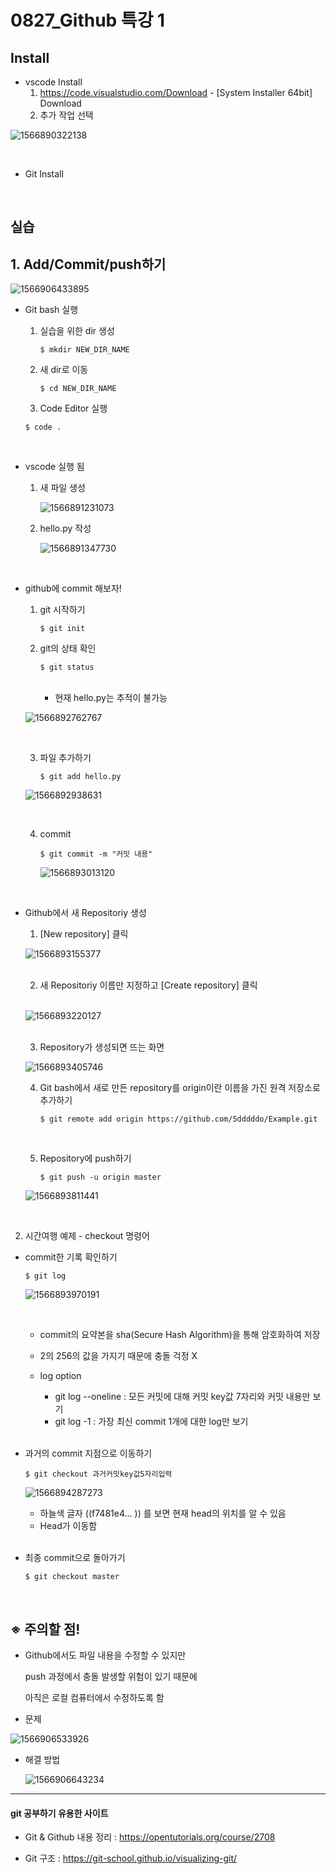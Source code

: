 # 0827_Github 특강 1

## Install

- vscode Install
  1. <https://code.visualstudio.com/Download> - [System Installer 64bit] Download
  2. 추가 작업 선택

![1566890322138](https://user-images.githubusercontent.com/50972986/63769800-a7981d80-c90e-11e9-92a1-b8ff5bda2e88.png)

<br>

- Git Install

<br>

## 실습

## 1. Add/Commit/push하기

![1566906433895](https://user-images.githubusercontent.com/50972986/63769797-a36c0000-c90e-11e9-9827-5d65ea508cae.png)

- Git bash 실행

  1. 실습을 위한 dir 생성

     `$ mkdir NEW_DIR_NAME`

  2. 새 dir로 이동

     `$ cd NEW_DIR_NAME`

  3.  Code Editor 실행

     `$ code .`

  <br>

- vscode 실행 됨

  1. 새 파일 생성

     ![1566891231073](https://user-images.githubusercontent.com/50972986/63769579-23459a80-c90e-11e9-9b93-609e5117f62e.png)

  2. hello.py 작성

     ![1566891347730](https://user-images.githubusercontent.com/50972986/63769586-2771b800-c90e-11e9-820d-2283f8e09549.png)

<br>

- github에 commit 해보자!

  1. git 시작하기

     `$ git init`

  2. git의 상태 확인

     `$ git status` 

     <br>

     - 현재 hello.py는 추적이 불가능

  ![1566892762767](https://user-images.githubusercontent.com/50972986/63769776-93ecb700-c90e-11e9-8766-e5d8d9f51f9a.png)

  <br>

  3. 파일 추가하기

     `$ git add hello.py`

  ![1566892938631](https://user-images.githubusercontent.com/50972986/63769594-2d679900-c90e-11e9-9440-94220b9d098a.png)

  <br>

  4. commit

     `$ git commit -m "커밋 내용"`

     ![1566893013120](https://user-images.githubusercontent.com/50972986/63769644-4bcd9480-c90e-11e9-8ba4-9973288161b1.png)

  <br>

- Github에서 새 Repositoriy 생성

  1. [New repository] 클릭

  ![1566893155377](https://user-images.githubusercontent.com/50972986/63769648-4d975800-c90e-11e9-91b7-0ea2c313ffde.png)

  <br>

  2. 새 Repositoriy 이름만 지정하고 [Create repository] 클릭

  <br>

  ![1566893220127](https://user-images.githubusercontent.com/50972986/63770181-8b48b080-c90f-11e9-90f0-d590a7b12bd2.png)

  <br>

  3. Repository가 생성되면 뜨는 화면

  ![1566893405746](https://user-images.githubusercontent.com/50972986/63770258-b8955e80-c90f-11e9-8e2d-683dbe560a3e.png)

  4. Git bash에서 새로 만든 repository를 origin이란 이름을 가진 원격 저장소로 추가하기

     ` $ git remote add origin https://github.com/5dddddo/Example.git `

     <br>

  5. Repository에 push하기

     `$ git push -u origin master`

  ![1566893811441](https://user-images.githubusercontent.com/50972986/63770425-19249b80-c910-11e9-857d-9afc746ec3d4.png)

<br>

2. 시간여행 예제 - checkout 명령어 

- commit한 기록 확인하기

  `$ git log`

  ![1566893970191](https://user-images.githubusercontent.com/50972986/63770428-1c1f8c00-c910-11e9-97a2-d2f2140b8900.png)

  <br>

  - commit의 요약본을 sha(Secure Hash Algorithm)을 통해 암호화하여 저장

  - 2의 256의 값을 가지기 때문에 충돌 걱정 X

  - log option

    - git log --oneline : 모든 커밋에 대해 커밋 key값 7자리와 커밋 내용만 보기
    - git log -1 : 가장 최신 commit 1개에 대한 log만 보기

    <br>

- 과거의 commit 지점으로 이동하기

  `$ git checkout 과거커밋key값5자리입력 `

  ![1566894287273](https://user-images.githubusercontent.com/50972986/63770439-22156d00-c910-11e9-9dcc-bb60dd221089.png)

  - 하늘색 글자 ((f7481e4... )) 를 보면 현재 head의 위치를 알 수 있음
  - Head가 이동함

  <br>

- 최종 commit으로 돌아가기

  `$ git checkout master`

<br>

## ※ 주의할 점!

- Github에서도 파일 내용을 수정할 수 있지만

  push 과정에서 충돌 발생할 위험이 있기 때문에

  아직은 로컬 컴퓨터에서 수정하도록 함

- 문제

![1566906533926](https://user-images.githubusercontent.com/50972986/63770445-2772b780-c910-11e9-910a-e773e3a204a3.png)

- 해결 방법

  ![1566906643234](https://user-images.githubusercontent.com/50972986/63770449-28a3e480-c910-11e9-884c-4ae12cf3c9ae.png)

------

#### git 공부하기 유용한 사이트

- Git & Github 내용 정리 : <https://opentutorials.org/course/2708>

- Git 구조 : <https://git-school.github.io/visualizing-git/>

